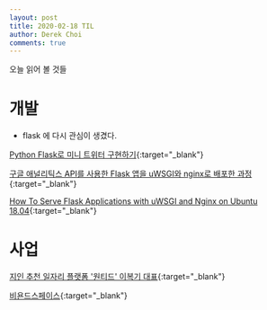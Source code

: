 ```yaml
---
layout: post
title: 2020-02-18 TIL
author: Derek Choi
comments: true
---
```

오늘 읽어 볼 것들

# 개발
- flask 에 다시 관심이 생겼다.

[Python Flask로 미니 트위터 구현하기](https://zzsza.github.io/development/2019/03/02/mini-twitter-with-flask/){:target="_blank"}

[구글 애널리틱스 API를 사용한 Flask 앱을 uWSGI와 nginx로 배포한 과정](https://blog.rhostem.com/posts/2018-11-20-deploy-flask-with-uwsgi){:target="_blank"}

[How To Serve Flask Applications with uWSGI and Nginx on Ubuntu 18.04](https://www.digitalocean.com/community/tutorials/how-to-serve-flask-applications-with-uswgi-and-nginx-on-ubuntu-18-04){:target="_blank"}

# 사업
[지인 추천 일자리 플랫폼 '원티드' 이복기 대표](https://brunch.co.kr/@bassj/82){:target="_blank"}

[비욘드스페이스](https://brunch.co.kr/@beyondspace#articles){:target="_blank"}
